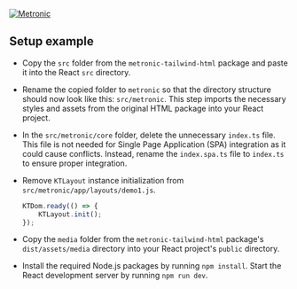 <p>
	<a href="https://keenthemes.com/metronic">
		<img src="https://keenthemes.com/static/metronic/tailwind/docs/dist/assets/media/app/default-logo.svg" alt="Metronic"/>
	</a>
</p>

## Setup example

- Copy the `src` folder from the `metronic-tailwind-html` package and paste it into the React `src` directory.


- Rename the copied folder to `metronic` so that the directory structure should now look like this: `src/metronic`. This step imports the necessary styles and assets from the original HTML package into your React project.


- In the `src/metronic/core` folder, delete the unnecessary `index.ts` file. This file is not needed for Single Page Application (SPA) integration as it could cause conflicts. Instead, rename the `index.spa.ts` file to `index.ts` to ensure proper integration.


- Remove `KTLayout` instance initialization from `src/metronic/app/layouts/demo1.js`.
    ```javascript
    KTDom.ready(() => {
        KTLayout.init();
    });
    ```


 - Copy the `media` folder from the `metronic-tailwind-html` package's `dist/assets/media` directory into your React project's `public` directory.


- Install the required Node.js packages by running `npm install`. Start the React development server by running `npm run dev`.
